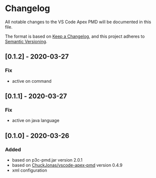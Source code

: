 # Changelog

All notable changes to the VS Code Apex PMD will be documented in this file.

The format is based on [Keep a Changelog](https://keepachangelog.com/en/1.0.0/),
and this project adheres to [Semantic Versioning](https://semver.org/spec/v2.0.0.html).

## [0.1.2] - 2020-03-27

### Fix

- active on command

## [0.1.1] - 2020-03-27

### Fix

- active on java language

## [0.1.0] - 2020-03-26

### Added

- based on p3c-pmd.jar version 2.0.1
- based on [ChuckJonas/vscode-apex-pmd](https://github.com/ChuckJonas/vscode-apex-pmd) version 0.4.9
- xml configuration
